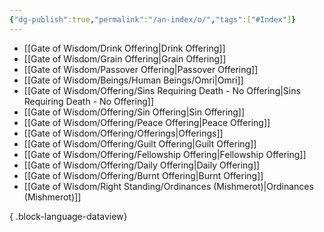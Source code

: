```yaml
---
{"dg-publish":true,"permalink":"/an-index/o/","tags":["#Index"]}
---
```



- [[Gate of Wisdom/Drink Offering\|Drink Offering]]
- [[Gate of Wisdom/Grain Offering\|Grain Offering]]
- [[Gate of Wisdom/Passover Offering\|Passover Offering]]
- [[Gate of Wisdom/Beings/Human Beings/Omri\|Omri]]
- [[Gate of Wisdom/Offering/Sins Requiring Death - No Offering\|Sins Requiring Death - No Offering]]
- [[Gate of Wisdom/Offering/Sin Offering\|Sin Offering]]
- [[Gate of Wisdom/Offering/Peace Offering\|Peace Offering]]
- [[Gate of Wisdom/Offering/Offerings\|Offerings]]
- [[Gate of Wisdom/Offering/Guilt Offering\|Guilt Offering]]
- [[Gate of Wisdom/Offering/Fellowship Offering\|Fellowship Offering]]
- [[Gate of Wisdom/Offering/Daily Offering\|Daily Offering]]
- [[Gate of Wisdom/Offering/Burnt Offering\|Burnt Offering]]
- [[Gate of Wisdom/Right Standing/Ordinances (Mishmerot)\|Ordinances (Mishmerot)]]

{ .block-language-dataview}